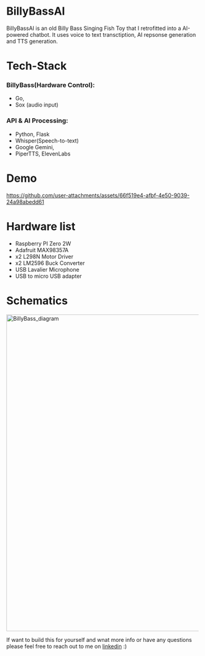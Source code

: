 # BillyBassAI
BillyBassAI is an old Billy Bass Singing Fish Toy that I retrofitted into a AI-powered chatbot. It uses voice to text transctiption, AI repsonse generation and TTS generation. 


# Tech-Stack

### BillyBass(Hardware Control): 
- Go,
- Sox (audio input)

### API & AI Processing: 
- Python, Flask
- Whisper(Speech-to-text)
- Google Gemini,
- PiperTTS, ElevenLabs 

# Demo
https://github.com/user-attachments/assets/66f519e4-afbf-4e50-9039-24a98abedd61



# Hardware list
- Raspberry PI Zero 2W
- Adafruit MAX98357A
- x2 L298N Motor Driver
- x2 LM2596 Buck Converter
- USB Lavalier Microphone
- USB to micro USB adapter

# Schematics 
<img width="935" height="828" alt="BillyBass_diagram" src="https://github.com/user-attachments/assets/23782728-8210-498b-82e3-cdc2a4fc7118" />


If want to build this for yourself and wnat more info or have any questions please feel free to reach out to me on <a href = "https://www.linkedin.com/in/evanwsalmon/">linkedin</a> :)



